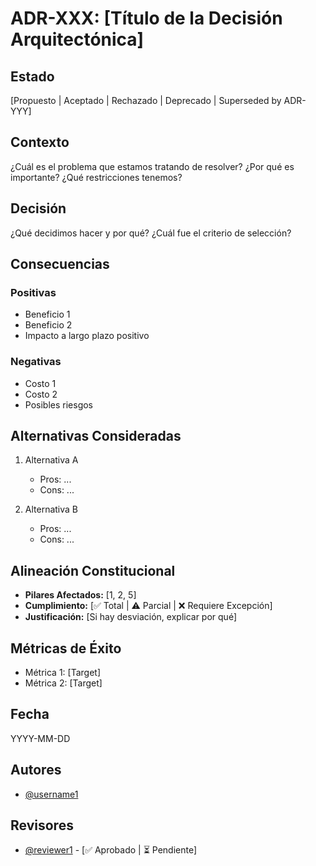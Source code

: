 # ADR-XXX: [Título de la Decisión Arquitectónica]

## Estado
[Propuesto | Aceptado | Rechazado | Deprecado | Superseded by ADR-YYY]

## Contexto
¿Cuál es el problema que estamos tratando de resolver?
¿Por qué es importante?
¿Qué restricciones tenemos?

## Decisión
¿Qué decidimos hacer y por qué?
¿Cuál fue el criterio de selección?

## Consecuencias
### Positivas
- Beneficio 1
- Beneficio 2
- Impacto a largo plazo positivo

### Negativas
- Costo 1
- Costo 2
- Posibles riesgos

## Alternativas Consideradas
1. Alternativa A
   - Pros: ...
   - Cons: ...
   
2. Alternativa B
   - Pros: ...
   - Cons: ...

## Alineación Constitucional
- **Pilares Afectados:** [1, 2, 5]
- **Cumplimiento:** [✅ Total | ⚠️ Parcial | ❌ Requiere Excepción]
- **Justificación:** [Si hay desviación, explicar por qué]

## Métricas de Éxito
- Métrica 1: [Target]
- Métrica 2: [Target]

## Fecha
YYYY-MM-DD

## Autores
- [@username1](https://github.com/username1)

## Revisores
- [@reviewer1](https://github.com/reviewer1) - [✅ Aprobado | ⏳ Pendiente]

